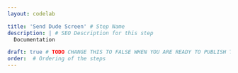 ```yaml
---
layout: codelab

title: 'Send Dude Screen' # Step Name
description: | # SEO Description for this step
  Documentation

draft: true # TODO CHANGE THIS TO FALSE WHEN YOU ARE READY TO PUBLISH THE PAGE
order:  # Ordering of the steps
---
```

